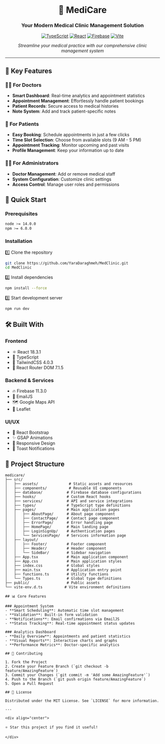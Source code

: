 <div align="center">

# 🏥 MediCare

### Your Modern Medical Clinic Management Solution

[![TypeScript](https://img.shields.io/badge/TypeScript-007ACC?style=for-the-badge&logo=typescript&logoColor=white)](https://www.typescriptlang.org/)
[![React](https://img.shields.io/badge/React-20232A?style=for-the-badge&logo=react&logoColor=61DAFB)](https://reactjs.org/)
[![Firebase](https://img.shields.io/badge/Firebase-039BE5?style=for-the-badge&logo=Firebase&logoColor=white)](https://firebase.google.com/)
[![Vite](https://img.shields.io/badge/vite-%23646CFF.svg?style=for-the-badge&logo=vite&logoColor=white)](https://vitejs.dev/)

*Streamline your medical practice with our comprehensive clinic management system* 


</div>

---

## 🌟 Key Features

### 👨‍⚕️ For Doctors
- **Smart Dashboard**: Real-time analytics and appointment statistics
- **Appointment Management**: Effortlessly handle patient bookings
- **Patient Records**: Secure access to medical histories
- **Note System**: Add and track patient-specific notes

### 👥 For Patients
- **Easy Booking**: Schedule appointments in just a few clicks
- **Time Slot Selection**: Choose from available slots (9 AM - 5 PM)
- **Appointment Tracking**: Monitor upcoming and past visits
- **Profile Management**: Keep your information up to date

### 👨‍💼 For Administrators
- **Doctor Management**: Add or remove medical staff
- **System Configuration**: Customize clinic settings
- **Access Control**: Manage user roles and permissions

## 🚀 Quick Start

### Prerequisites

```bash
node >= 14.0.0
npm >= 6.0.0
```

### Installation

1️⃣ Clone the repository
```bash
git clone https://github.com/YaraDaraghmeh/MedClinic.git
cd MedClinic
```

2️⃣ Install dependencies
```bash
npm install --force
```

3️⃣ Start development server
```bash
npm run dev
```

## 🛠️ Built With

### Frontend
- ⚛️ React 18.3.1
- 📘 TypeScript
- 🎨 TailwindCSS 4.0.3
- 🔄 React Router DOM 7.1.5

### Backend & Services
- 🔥 Firebase 11.3.0
- 📧 EmailJS
- 🗺️ Google Maps API
- 🍃 Leaflet

### UI/UX
- 🎨 React Bootstrap
- ✨ GSAP Animations
- 📱 Responsive Design
- 🔔 Toast Notifications

## 📁 Project Structure

```
medicare/
├── src/
│   ├── assets/              # Static assets and resources
│   ├── components/          # Reusable UI components
│   ├── database/           # Firebase database configurations
│   ├── hooks/              # Custom React hooks
│   ├── services/           # API and service integrations
│   ├── types/              # TypeScript type definitions
│   ├── pages/              # Main application pages
│   │   ├── AboutPage/      # About page component
│   │   ├── ContactPage/    # Contact page component
│   │   ├── ErrorPage/      # Error handling page
│   │   ├── HomePage/       # Main landing page
│   │   ├── LoginSignUp/    # Authentication pages
│   │   └── ServicesPage/   # Services information page
│   ├── layout/
│   │   ├── Footer/         # Footer component
│   │   ├── Header/         # Header component
│   │   └── SideBar/        # Sidebar navigation
│   ├── App.tsx             # Main application component
│   ├── App.css             # Main application styles
│   ├── index.css           # Global styles
│   ├── main.tsx            # Application entry point
│   ├── functions.ts        # Utility functions
│   └── Types.ts            # Global type definitions
├── public/                 # Public assets
└── vite-env.d.ts          # Vite environment definitions

## 📊 Core Features

### Appointment System
- **Smart Scheduling**: Automatic time slot management
- **Validation**: Built-in form validation
- **Notifications**: Email confirmations via EmailJS
- **Status Tracking**: Real-time appointment status updates

### Analytics Dashboard
- **Daily Overview**: Appointments and patient statistics
- **Visual Reports**: Interactive charts and graphs
- **Performance Metrics**: Doctor-specific analytics

## 🤝 Contributing

1. Fork the Project
2. Create your Feature Branch (`git checkout -b feature/AmazingFeature`)
3. Commit your Changes (`git commit -m 'Add some AmazingFeature'`)
4. Push to the Branch (`git push origin feature/AmazingFeature`)
5. Open a Pull Request

## 📝 License

Distributed under the MIT License. See `LICENSE` for more information.

---

<div align="center">

⭐️ Star this project if you find it useful!

</div>
